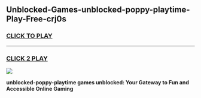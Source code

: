 
## Unblocked-Games-unblocked-poppy-playtime-Play-Free-crj0s
<h3>
<a href="https://premium76.site?title=unblocked-poppy-playtime&ref=18A1">CLICK TO PLAY</a></h3>
<hr>

<h3>
<a href="https://premium76.site?title=unblocked-poppy-playtime&ref=18A1">CLICK 2 PLAY</a>
  
</h3>

<a href="https://premium76.site?title=unblocked-poppy-playtime&ref=18A1"><img src="https://clearcache.store/games.png"></a>


**unblocked-poppy-playtime games unblocked: Your Gateway to Fun and Accessible Online Gaming**
